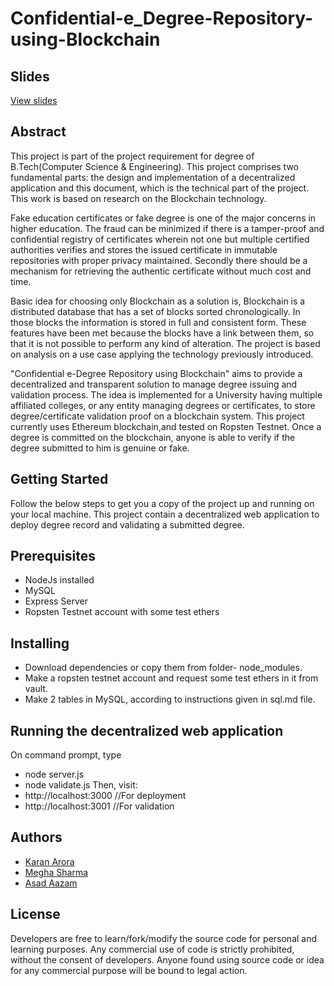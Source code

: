 # Confidential-e_Degree-Repository-using-Blockchain

## Slides
[View slides](https://www.slideshare.net/Karan9711/confidential-edegree-repository-using-blockchain)

## Abstract

This project is part of the project requirement for degree of B.Tech(Computer Science & Engineering). This project comprises two fundamental parts: the design and implementation of a decentralized application and this document, which is the technical part of the project. This work is based on research on the Blockchain technology. 

Fake education certificates or fake degree is one of the major concerns in higher education. The fraud can be minimized if there is a tamper-proof and confidential registry of certificates wherein not one but multiple certified authorities verifies and stores the issued certificate in immutable repositories with proper privacy maintained. Secondly there should be a mechanism for retrieving the authentic certificate without much cost and time.

Basic idea for choosing only Blockchain as a solution is, Blockchain is a distributed database that has a set of blocks sorted chronologically. In those blocks the information is stored in full and consistent form. These features have been met because the blocks have a link between them, so that it is not possible to perform any kind of alteration. The project is based on analysis on a use case applying the technology previously introduced.

"Confidential e-Degree Repository using Blockchain" aims to provide a decentralized and transparent solution to manage degree issuing and validation process. The idea is implemented for a University having multiple affiliated colleges, or any entity managing degrees or certificates, to store degree/certificate validation proof on a blockchain system. This project currently uses Ethereum blockchain,and tested on Ropsten Testnet. Once a degree is committed on the blockchain, anyone is able to verify if the degree submitted to him is genuine or fake.

## Getting Started

Follow the below steps to get you a copy of the project up and running on your local machine. This project contain a decentralized web application to deploy degree record and validating a submitted degree.

## Prerequisites

* NodeJs installed
* MySQL
* Express Server
* Ropsten Testnet account with some test ethers

## Installing

* Download dependencies or copy them from folder- node_modules.
* Make a ropsten testnet account and request some test ethers in it from vault.
* Make 2 tables in MySQL, according to instructions given in sql.md file.

## Running the decentralized web application

On command prompt, type
* node server.js
* node validate.js
Then, visit:
* http://localhost:3000  //For deployment
* http://localhost:3001  //For validation

## Authors

* [Karan Arora](https://github.com/karanarora1110)
* [Megha Sharma](https://github.com/megha96950)
* [Asad Aazam](https://github.com/asadaazam)

## License

Developers are free to learn/fork/modify the source code for personal and learning purposes. Any commercial use of code is strictly prohibited, without the consent of developers. Anyone found using source code or idea for any commercial purpose will be bound to legal action.
